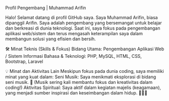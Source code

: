 Profil Pengembang | Muhammad Arifin

Halo! Selamat datang di profil GitHub saya. Saya Muhammad Arifin, biasa dipanggil Arifin.
Saya adalah pengembang yang bersemangat untuk belajar dan berkreasi di dunia teknologi. Saat ini, saya fokus pada pengembangan aplikasi web/sistem dan terus mengasah keterampilan saya dalam membangun solusi yang efisien dan bersih.

🛠️ Minat Teknis (Skills & Fokus)
Bidang Utama: Pengembangan Aplikasi Web / Sistem Informasi
Bahasa & Teknologi: PHP, MySQL, HTML, CSS, Bootstrap, Laravel

💡 Minat dan Aktivitas Lain
Meskipun fokus pada dunia coding, saya memiliki minat yang kuat dalam:
Seni Musik: Saya menikmati eksplorasi di bidang seni musik. 🎼 (Musik sering kali membantu fokus dan kreativitas dalam coding!)
Aktivitas Spiritual: Saya aktif dalam kegiatan majelis (keagamaan), yang menjadi sumber inspirasi dan keseimbangan dalam hidup. 👳🏻‍♀️



